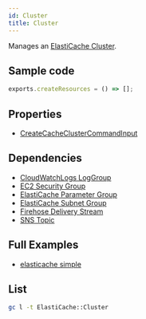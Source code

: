 ```yaml
---
id: Cluster
title: Cluster
---
```


Manages an [ElastiCache Cluster](https://console.aws.amazon.com/elasticache/home#/).

## Sample code

```js
exports.createResources = () => [];
```

## Properties

- [CreateCacheClusterCommandInput](https://docs.aws.amazon.com/AWSJavaScriptSDK/v3/latest/clients/client-elasticache/interfaces/createcacheclustercommandinput.html)

## Dependencies

- [CloudWatchLogs LogGroup](../CloudWatchLogs/LogGroup.md)
- [EC2 Security Group](../EC2/SecurityGroup.md)
- [ElastiCache Parameter Group](./ParameterGroup.md)
- [ElastiCache Subnet Group](./SubnetGroup.md)
- [Firehose Delivery Stream](../Firehose/DeliveryStream.md)
- [SNS Topic](../SNS/Topic.md)

## Full Examples

- [elasticache simple](https://github.com/grucloud/grucloud/tree/main/examples/aws/ElastiCache/elasticache-simple)

## List

```sh
gc l -t ElastiCache::Cluster
```

```txt

```
